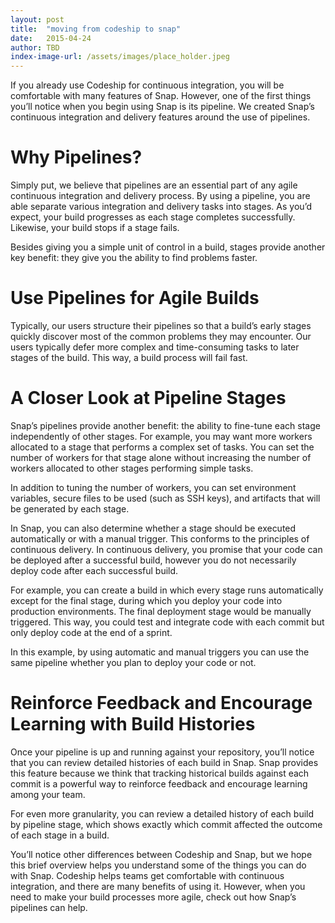 ```yaml
---
layout: post
title:  "moving from codeship to snap"
date:   2015-04-24
author: TBD
index-image-url: /assets/images/place_holder.jpeg
---
```


If you already use Codeship for continuous integration, you will be comfortable with many features of Snap. However, one of the first things you’ll notice when you begin using Snap is its pipeline. We created Snap’s continuous integration and delivery features around the use of pipelines. 

# Why Pipelines?

Simply put, we believe that pipelines are an essential part of any agile continuous integration and delivery process. By using a pipeline, you are able separate various integration and delivery tasks into stages. As you’d expect, your build progresses as each stage completes successfully. Likewise, your build stops if a stage fails.

Besides giving you a simple unit of control in a build, stages provide another key benefit: they give you the ability to find problems faster. 

# Use Pipelines for Agile Builds 

Typically, our users structure their pipelines so that a build’s early stages quickly discover most of the common problems they may encounter. Our users typically defer more complex and time-consuming tasks to later stages of the build. This way, a build process will fail fast. 

# A Closer Look at Pipeline Stages

Snap’s pipelines provide another benefit: the ability to fine-tune each stage independently of other stages. For example, you may want more workers allocated to a stage that performs a complex set of tasks. You can set the number of workers for that stage alone without increasing the number of workers allocated to other stages performing simple tasks.

In addition to tuning the number of workers, you can set environment variables, secure files to be used (such as SSH keys), and artifacts that will be generated by each stage. 

In Snap, you can also determine whether a stage should be executed automatically or with a manual trigger. This conforms to the principles of continuous delivery. In continuous delivery, you promise that your code can be deployed after a successful build, however you do not necessarily deploy code after each successful build. 

For example, you can create a build in which every stage runs automatically except for the final stage, during which you deploy your code into production environments. The final deployment stage would be manually triggered. This way, you could test and integrate code with each commit but only deploy code at the end of a sprint.

In this example, by using automatic and manual triggers you can use the same pipeline whether you plan to deploy your code or not.

# Reinforce Feedback and Encourage Learning with Build Histories

Once your pipeline is up and running against your repository, you’ll notice that you can review detailed histories of each build in Snap. Snap provides this feature because we think that tracking historical builds against each commit is a powerful way to reinforce feedback and encourage learning among your team. 

For even more granularity, you can review a detailed history of each build by pipeline stage, which shows exactly which commit affected the outcome of each stage in a build.

You’ll notice other differences between Codeship and Snap, but we hope this brief overview helps you understand some of the things you can do with Snap. Codeship helps teams get comfortable with continuous integration, and there are many benefits of using it. However, when you need to make your build processes more agile, check out how Snap’s pipelines can help.
